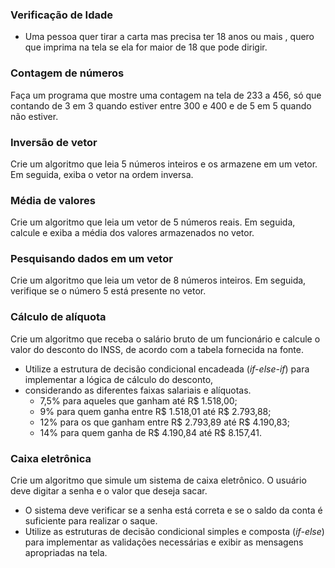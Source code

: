### Verificação de Idade
- Uma pessoa quer tirar a carta mas precisa ter 18 anos ou mais , quero que imprima na tela se ela for maior de 18 que pode dirigir.

### Contagem de números
Faça um programa que mostre uma contagem na tela de 233 a 456, só que contando de 3 em 3 quando estiver entre 300 e 400 e de 5 em 5 quando não estiver.

### Inversão de vetor
Crie um algoritmo que leia 5 números inteiros e os armazene em um vetor. Em seguida, exiba o vetor na ordem inversa.

### Média de valores 
Crie um algoritmo que leia um vetor de 5 números reais. Em seguida, calcule e exiba a média dos valores armazenados no vetor.

### Pesquisando dados em um vetor 
Crie um algoritmo que leia um vetor de 8 números inteiros. Em seguida, verifique se o número 5 está presente no vetor. 

### Cálculo de alíquota 
Crie um algoritmo que receba o salário bruto de um funcionário e calcule o valor do desconto do INSS, de acordo com a tabela fornecida na fonte. 
- Utilize a estrutura de decisão condicional encadeada (_if-else-if_) para implementar a lógica de cálculo do desconto, 
- considerando as diferentes faixas salariais e alíquotas.
    - 7,5% para aqueles que ganham até R$ 1.518,00; 
    - 9% para quem ganha entre R$ 1.518,01 até R$ 2.793,88; 
    - 12% para os que ganham entre R$ 2.793,89 até R$ 4.190,83;
    - 14% para quem ganha de R$ 4.190,84 até R$ 8.157,41.

### Caixa eletrônica
Crie um algoritmo que simule um sistema de caixa eletrônico. O usuário deve digitar a senha e o valor que deseja sacar. 

- O sistema deve verificar se a senha está correta e se o saldo da conta é suficiente para realizar o saque. 
- Utilize as estruturas de decisão condicional simples e composta (_if-else_) para implementar as validações necessárias e exibir as mensagens apropriadas na tela.
